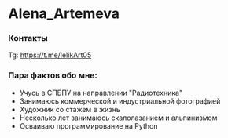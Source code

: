 # Alena_Artemeva

### Контакты

Tg: https://t.me/lelikArt05

### Пара фактов обо мне:
- Учусь в СПБПУ на направлении "Радиотехника"
- Занимаюсь коммерческой и индустриальной фотографией
- Художник со стажем в жизнь
- Несколько лет занимаюсь скалолазанием и альпинизмом
- Осваиваю программирование на Python
